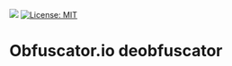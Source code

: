 ![](https://github.com/lorenzoferre/obfuscator-io-deobfuscator/actions/workflows/ci.yml/badge.svg)
[![License: MIT](https://img.shields.io/badge/License-MIT-yellow.svg)](https://opensource.org/licenses/MIT)

# Obfuscator.io deobfuscator